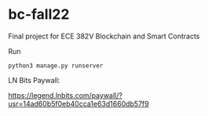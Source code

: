 # bc-fall22
Final project for ECE 382V Blockchain and Smart Contracts


Run
```
python3 manage.py runserver
```

LN Bits Paywall:

https://legend.lnbits.com/paywall/?usr=14ad60b5f0eb40cca1e63d1660db57f9
